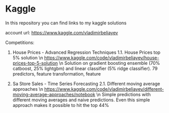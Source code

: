 # Kaggle
In this repository you can find links to my kaggle solutions

account url: https://www.kaggle.com/vladimirbeliayev

Competitions:
1. House Prices - Advanced Regression Techniques
  1.1. House Prices top 5% solution \n
  https://www.kaggle.com/code/vladimirbeliayev/house-prices-top-5-solution \n
  Solution on gradient boosting ensemble (70% catboost, 25% lightgbm) and linear classifier (5% ridge classifier). 79 predictors, feature transformation, feature
  
2. Sa Store Sales - Time Series Forecasting
  2.1. Different moving average approaches \n
  https://www.kaggle.com/code/vladimirbeliayev/different-moving-average-approaches/notebook \n
  Simple predictions with different moving averages and naive predictions. Even this simple approach makes it possible to hit the top 44%
